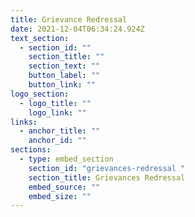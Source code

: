 ```yaml
---
title: Grievance Redressal
date: 2021-12-04T06:34:24.924Z
text_section:
  - section_id: ""
    section_title: ""
    section_text: ""
    button_label: ""
    button_link: ""
logo_section:
  - logo_title: ""
    logo_link: ""
links:
  - anchor_title: ""
    anchor_id: ""
sections:
  - type: embed_section
    section_id: "grievances-redressal "
    section_title: Grievances Redressal
    embed_source: ""
    embed_size: ""
---
```

